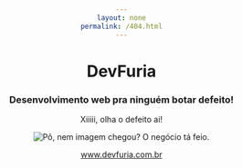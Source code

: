 ```yaml
---
layout: none
permalink: /404.html
---
```

<html lang="pt-br">
    <head>
        <meta charset="utf-8">
        <meta http-equiv="X-UA-Compatible" content="IE=edge">
        <meta name="viewport" content="width=device-width, initial-scale=1">
        <title>Página não encontrada</title>
        <meta name="description" content="Página não encontrada" />
        <meta name="og:description" content="Página não encontrada" />
        <meta name="author" content="Flávio Alexandre Micheletti">
        <meta property="og:type" content="website" />
        <meta property="og:title" content="Página não encontrada"/>
        <meta property="og:url" content="http://www.devfuria.com.br/404/" />
        <meta property="og:image" content="http://www.devfuria.com.br/assets/boots3/favicon.png"/>
        <link rel="canonical" href="http://www.devfuria.com.br/404/">
        <link rel="shortcut icon" type="images/gif" href="/assets/boots3/favicon.ico">
        <link rel="stylesheet" href="https://maxcdn.bootstrapcdn.com/bootstrap/3.3.4/css/bootstrap.min.css">
        <style type="text/css">
            * {
                text-align: center;
            }
        </style>
    </head>
    <body>
        <header class="header text-vertical-center">
            <div class="container">
                <div class="row">
                    <h1>DevFuria</h1>
                    <h3>Desenvolvimento web pra ninguém botar defeito!</h3>
                    <p>Xiiiii, olha o defeito ai!</p>
                </div>
            </div>
            <div class="container">
                <div class="row">
                    <p><img src="{{ site.baseurl }}/assets/imagens/404.jpg" alt="Pô, nem imagem chegou? O negócio tá feio."/></p>
                    <p><a href="/">www.devfuria.com.br</a></p>
                </div>
            </div>
        </header>
    </body>
</html>